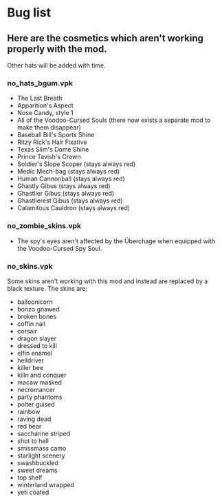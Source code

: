 # Bug list

## Here are the cosmetics which aren't working properly with the mod.

Other hats will be added with time.

### no\_hats\_bgum.vpk

* The Last Breath
* Apparition's Aspect
* Nose Candy, style 1
* All of the Voodoo-Cursed Souls (there now exists a separate mod to make them disappear)
* Baseball Bill's Sports Shine
* Ritzy Rick's Hair Fixative
* Texas Slim's Dome Shine
* Prince Tavish's Crown
* Soldier's Slope Scoper (stays always red)
* Medic Mech-bag (stays always red)
* Human Cannonball (stays always red)
* Ghastly Gibus (stays always red)
* Ghastlier Gibus (stays always red)
* Ghastlierest Gibus (stays always red)
* Calamitous Cauldron (stays always red)

### no\_zombie\_skins.vpk

* The spy's eyes aren't affected by the Überchage when equipped with the Voodoo-Cursed Spy Soul.

### no\_skins.vpk

Some skins aren't working with this mod and instead are replaced by a black texture. The skins are:

* balloonicorn
* bonzo gnawed
* broken bones
* coffin nail
* corsair                                                                                                                                                                   
* dragon slayer                                                                                                                                                             
* dressed to kill                                                                                                                                                           
* elfin enamel                                                                                                                                                              
* helldriver                                                                                                                                                                
* killer bee                                                                                                                                                                
* killn and conquer                                                                                                                                                         
* macaw masked                                                                                                                                                              
* necromancer                                                                                                                                                               
* party phantoms                                                                                                                                                            
* polter guised                                                                                                                                                             
* rainbow                                                                                                                                                                   
* raving dead                                                                                                                                                               
* red bear                                                                                                                                                                  
* saccharine striped                                                                                                                                                        
* shot to hell                                                                                                                                                              
* smissmass camo                                                                                                                                                            
* starlight scenery                                                                                                                                                         
* swashbuckled                                                                                                                                                              
* sweet dreams                                                                                                                                                              
* top shelf                                                                                                                                                                 
* winterland wrapped                                                                                                                                                        
* yeti coated


